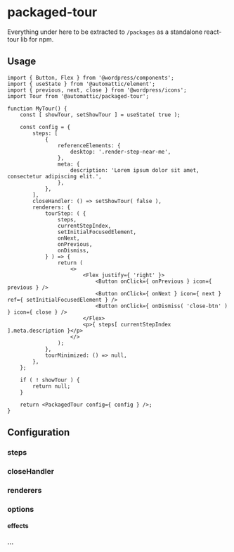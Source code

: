 # packaged-tour

Everything under here to be extracted to `/packages` as a standalone react-tour lib for npm.

## Usage

```
import { Button, Flex } from '@wordpress/components';
import { useState } from '@automattic/element';
import { previous, next, close } from '@wordpress/icons';
import Tour from '@automattic/packaged-tour';

function MyTour() {
	const [ showTour, setShowTour ] = useState( true );

	const config = {
		steps: [
			{
				referenceElements: {
					desktop: '.render-step-near-me',
				},
				meta: {
					description: 'Lorem ipsum dolor sit amet, consectetur adipiscing elit.',
				},
			},
		],
		closeHandler: () => setShowTour( false ),
		renderers: {
			tourStep: ( {
				steps,
				currentStepIndex,
				setInitialFocusedElement,
				onNext,
				onPrevious,
				onDismiss,
			} ) => {
				return (
					<>
						<Flex justify={ 'right' }>
							<Button onClick={ onPrevious } icon={ previous } />
							<Button onClick={ onNext } icon={ next } ref={ setInitialFocusedElement } />
							<Button onClick={ onDismiss( 'close-btn' ) } icon={ close } />
						</Flex>
						<p>{ steps[ currentStepIndex ].meta.description }</p>
					</>
				);
			},
			tourMinimized: () => null,
		},
	};

	if ( ! showTour ) {
		return null;
	}

	return <PackagedTour config={ config } />;
}

```

## Configuration

### steps

### closeHandler

### renderers

### options

#### effects

#### ...
